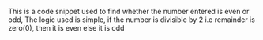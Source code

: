 This is a code snippet used to find whether the number entered is even or odd, 
The logic used is simple, if the number is divisible by 2 i.e remainder is zero(0), 
then it is even else it is odd